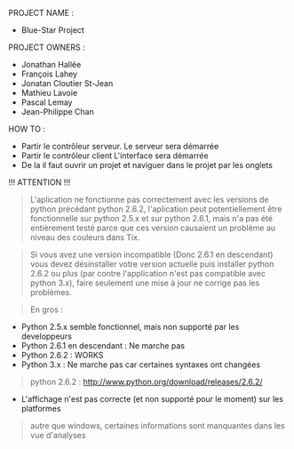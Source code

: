 PROJECT NAME :
  * Blue-Star Project

PROJECT OWNERS :
  * Jonathan Hallée
  * François Lahey
  * Jonatan Cloutier St-Jean
  * Mathieu Lavoie
  * Pascal Lemay
  * Jean-Philippe Chan

HOW TO :
  * Partir le contrôleur serveur. Le serveur sera démarrée
  * Partir le contrôleur client L'interface sera démarrée
  * De la il faut ouvrir un projet et naviguer dans le projet par les onglets

!!! ATTENTION !!!

> L'aplication ne fonctionne pas correctement avec les versions de python
> précédant python 2.6.2, l'aplication peut potentiellement être fonctionnelle
> sur python 2.5.x et sur python 2.6.1, mais n'a pas été entièrement testé parce que
> ces version causaient un problème au niveau des couleurs dans Tix.

> Si vous avez une version incompatible (Donc 2.6.1 en descendant) vous devez
> désinstaller votre version actuelle puis installer python 2.6.2 ou plus (par
> contre l'application n'est pas compatible avec python 3.x), faire seulement
> une mise à jour ne corrige pas les problèmes.

> En gros :
  * Python 2.5.x semble fonctionnel, mais non supporté par les developpeurs
  * Python 2.6.1 en descendant : Ne marche pas
  * Python 2.6.2 : WORKS
  * Python 3.x : Ne marche pas car certaines syntaxes ont changées

> python 2.6.2 : http://www.python.org/download/releases/2.6.2/

  * L'affichage n'est pas correcte (et non supporté pour le moment) sur les platformes
> autre que windows, certaines informations sont manquantes dans les vue d'analyses